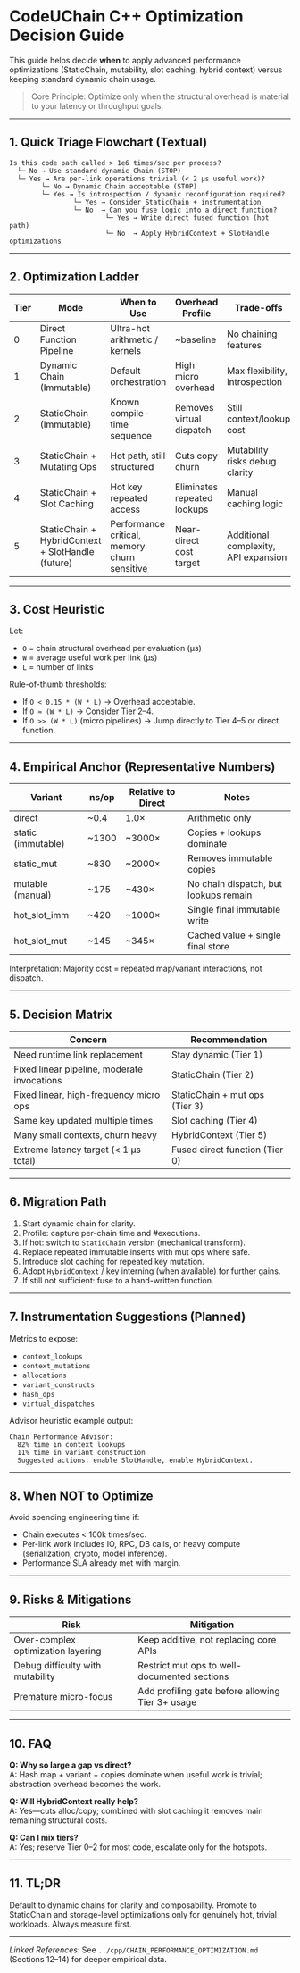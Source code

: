 # CodeUChain C++ Optimization Decision Guide

This guide helps decide **when** to apply advanced performance optimizations (StaticChain, mutability, slot caching, hybrid context) versus keeping standard dynamic chain usage.

> Core Principle: Optimize only when the structural overhead is material to your latency or throughput goals.

---
## 1. Quick Triage Flowchart (Textual)
```
Is this code path called > 1e6 times/sec per process?
  └─ No → Use standard dynamic Chain (STOP)
  └─ Yes → Are per-link operations trivial (< 2 µs useful work)?
        └─ No → Dynamic Chain acceptable (STOP)
        └─ Yes → Is introspection / dynamic reconfiguration required?
                └─ Yes → Consider StaticChain + instrumentation
                └─ No  → Can you fuse logic into a direct function?
                        └─ Yes → Write direct fused function (hot path)
                        └─ No  → Apply HybridContext + SlotHandle optimizations
```

---
## 2. Optimization Ladder
| Tier | Mode | When to Use | Overhead Profile | Trade-offs |
|------|------|-------------|------------------|------------|
| 0 | Direct Function Pipeline | Ultra-hot arithmetic / kernels | ~baseline | No chaining features |
| 1 | Dynamic Chain (Immutable) | Default orchestration | High micro overhead | Max flexibility, introspection |
| 2 | StaticChain (Immutable) | Known compile-time sequence | Removes virtual dispatch | Still context/lookup cost |
| 3 | StaticChain + Mutating Ops | Hot path, still structured | Cuts copy churn | Mutability risks debug clarity |
| 4 | StaticChain + Slot Caching | Hot key repeated access | Eliminates repeated lookups | Manual caching logic |
| 5 | StaticChain + HybridContext + SlotHandle (future) | Performance critical, memory churn sensitive | Near-direct cost target | Additional complexity, API expansion |

---
## 3. Cost Heuristic
Let:
- `O` = chain structural overhead per evaluation (µs)
- `W` = average useful work per link (µs)
- `L` = number of links

Rule-of-thumb thresholds:
- If `O < 0.15 * (W * L)` → Overhead acceptable.
- If `O ≈ (W * L)` → Consider Tier 2–4.
- If `O >> (W * L)` (micro pipelines) → Jump directly to Tier 4–5 or direct function.

---
## 4. Empirical Anchor (Representative Numbers)
| Variant | ns/op | Relative to Direct | Notes |
|---------|-------|--------------------|-------|
| direct | ~0.4 | 1.0× | Arithmetic only |
| static (immutable) | ~1300 | ~3000× | Copies + lookups dominate |
| static_mut | ~830 | ~2000× | Removes immutable copies |
| mutable (manual) | ~175 | ~430× | No chain dispatch, but lookups remain |
| hot_slot_imm | ~420 | ~1000× | Single final immutable write |
| hot_slot_mut | ~145 | ~345× | Cached value + single final store |

Interpretation: Majority cost = repeated map/variant interactions, not dispatch.

---
## 5. Decision Matrix
| Concern | Recommendation |
|---------|---------------|
| Need runtime link replacement | Stay dynamic (Tier 1) |
| Fixed linear pipeline, moderate invocations | StaticChain (Tier 2) |
| Fixed linear, high-frequency micro ops | StaticChain + mut ops (Tier 3) |
| Same key updated multiple times | Slot caching (Tier 4) |
| Many small contexts, churn heavy | HybridContext (Tier 5) |
| Extreme latency target (< 1 µs total) | Fused direct function (Tier 0) |

---
## 6. Migration Path
1. Start dynamic chain for clarity.
2. Profile: capture per-chain time and #executions.
3. If hot: switch to `StaticChain` version (mechanical transform).
4. Replace repeated immutable inserts with mut ops where safe.
5. Introduce slot caching for repeated key mutation.
6. Adopt `HybridContext` / key interning (when available) for further gains.
7. If still not sufficient: fuse to a hand-written function.

---
## 7. Instrumentation Suggestions (Planned)
Metrics to expose:
- `context_lookups`
- `context_mutations`
- `allocations`
- `variant_constructs`
- `hash_ops`
- `virtual_dispatches`

Advisor heuristic example output:
```
Chain Performance Advisor:
  82% time in context lookups
  11% time in variant construction
  Suggested actions: enable SlotHandle, enable HybridContext.
```

---
## 8. When NOT to Optimize
Avoid spending engineering time if:
- Chain executes < 100k times/sec.
- Per-link work includes IO, RPC, DB calls, or heavy compute (serialization, crypto, model inference).
- Performance SLA already met with margin.

---
## 9. Risks & Mitigations
| Risk | Mitigation |
|------|------------|
| Over-complex optimization layering | Keep additive, not replacing core APIs |
| Debug difficulty with mutability | Restrict mut ops to well-documented sections |
| Premature micro-focus | Add profiling gate before allowing Tier 3+ usage |

---
## 10. FAQ
**Q: Why so large a gap vs direct?**  
A: Hash map + variant + copies dominate when useful work is trivial; abstraction overhead becomes the work.

**Q: Will HybridContext really help?**  
A: Yes—cuts alloc/copy; combined with slot caching it removes main remaining structural costs.

**Q: Can I mix tiers?**  
A: Yes; reserve Tier 0–2 for most code, escalate only for the hotspots.

---
## 11. TL;DR
Default to dynamic chains for clarity and composability. Promote to StaticChain and storage-level optimizations only for genuinely hot, trivial workloads. Always measure first.

---
_Linked References_: See `../cpp/CHAIN_PERFORMANCE_OPTIMIZATION.md` (Sections 12–14) for deeper empirical data.
